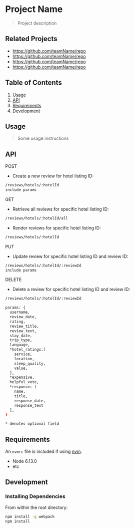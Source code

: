 # Project Name

> Project description

## Related Projects

  - https://github.com/teamName/repo
  - https://github.com/teamName/repo
  - https://github.com/teamName/repo
  - https://github.com/teamName/repo

## Table of Contents

1. [Usage](#Usage)
1. [API](#API)
1. [Requirements](#requirements)
1. [Development](#development)

## Usage

> Some usage instructions

## API

POST
- Create a new review for hotel listing ID:
```sh
/reviews/hotels/:hotelId
include params
```

GET
- Retrieve all reviews for specific hotel listing ID:
```sh
/reviews/hotels/:hotelId/all
```
- Render reviews for specific hotel listing ID:
```sh
/reviews/hotels/:hotelId
```

PUT
- Update review for specific hotel listing ID and review ID:
```sh
/reviews/hotels/:hotelId/:reviewId
include params
```

DELETE
- Delete a review for specific hotel listing ID and review ID:
```sh
/reviews/hotels/:hotelId/:reviewId
```

```sh
params: {
  username,
  review_date,
  rating,
  review_title,
  review_text,
  stay_date,
  trip_type,
  language,
  *hotel_ratings:[
    service,
    location,
    sleep_quality,
    value,
  ],
  *expensive,
  helpful_vote,
  *response: [
    name,
    title,
    response_date,
    response_text
  ],
}

* denotes optional field
```

## Requirements

An `nvmrc` file is included if using [nvm](https://github.com/creationix/nvm).

- Node 6.13.0
- etc

## Development

### Installing Dependencies

From within the root directory:

```sh
npm install -g webpack
npm install
```

